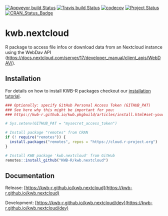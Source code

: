 [![Appveyor build Status](https://ci.appveyor.com/api/projects/status/haycq05djlmbe4e1/branch/master?svg=true)](https://ci.appveyor.com/project/KWB-R/kwb-nextcloud/branch/master)
[![Travis build Status](https://travis-ci.org/KWB-R/kwb.nextcloud.svg?branch=master)](https://travis-ci.org/KWB-R/kwb.nextcloud)
[![codecov](https://codecov.io/github/KWB-R/kwb.nextcloud/branch/master/graphs/badge.svg)](https://codecov.io/github/KWB-R/kwb.nextcloud)
[![Project Status](https://img.shields.io/badge/lifecycle-experimental-orange.svg)](https://www.tidyverse.org/lifecycle/#experimental)
[![CRAN_Status_Badge](https://www.r-pkg.org/badges/version/kwb.nextcloud)]()

# kwb.nextcloud

R package to access file infos or download data
from an Nextcloud instance using the WebDav API
(https://docs.nextcloud.com/server/17/developer_manual/client_apis/WebDAV/).

## Installation

For details on how to install KWB-R packages checkout our [installation tutorial](https://kwb-r.github.io/kwb.pkgbuild/articles/install.html).

```r
### Optionally: specify GitHub Personal Access Token (GITHUB_PAT)
### See here why this might be important for you:
### https://kwb-r.github.io/kwb.pkgbuild/articles/install.html#set-your-github_pat

# Sys.setenv(GITHUB_PAT = "mysecret_access_token")

# Install package "remotes" from CRAN
if (! require("remotes")) {
  install.packages("remotes", repos = "https://cloud.r-project.org")
}

# Install KWB package 'kwb.nextcloud' from GitHub
remotes::install_github("KWB-R/kwb.nextcloud")
```

## Documentation

Release: [https://kwb-r.github.io/kwb.nextcloud](https://kwb-r.github.io/kwb.nextcloud)

Development: [https://kwb-r.github.io/kwb.nextcloud/dev](https://kwb-r.github.io/kwb.nextcloud/dev)
